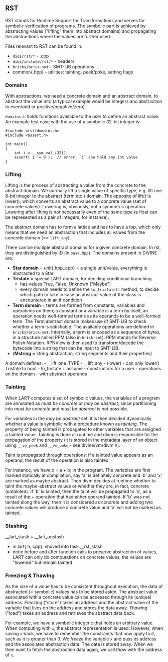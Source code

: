 ## RST

RST stands for Runtime Support for Transformations and serves for symbolic verification
of programs. The symbolic part is achieved by abstracting values ("lifting" them into
abstract domains) and propagating the abstractions where the values are further used.

Files relevant to RST can be found in:
 - `dios/rst/*`         - .cpp
 - `dios/include/rst/*` - headers
 - `bricks/brick-smt`   - SMT-LIB operations
 - common{.hpp}         - utilities: tainting, peek/poke, setting flags

### Domains

With abstractions, we need a concrete domain and an abstract domain, to abstract the
value into (a typical example would be integers and abstraction to even/odd or
positive/negative/zero).

`domains.h` holds functions available to the user to define an abstract value.
An example test case with the use of a symbolic 32-bit integer is:

    #include <rst/domains.h>
    #include <assert.h>

    int main()
    {
        int i = __sym_val_i32();
        assert( i != 0 );  // error, `i` can hold any int value
    }

### Lifting

Lifting is the process of abstracting a value from the concrete to the abstract domain.
We normally lift a single value of specific type, e.g. lift one 8-bit integer to the 
abstract (term etc.) domain.
The opposite of lift() is lower(), which converts an abstract value to a concrete
value (set of concrete values). Lowering is, obviously, not a symmetric operation.
Lowering after lifting is not necessarily even of the same type (a float can be
represented as a pair of integers, for instance).

The abstract domain has to form a lattice and has to have a top, which only means that
we need an abstraction that includes all values from the concrete domain (== `lift_any`).

There can be multiple abstract domains for a given concrete domain. In rst, they are
distinguished by ID (in `base.hpp`).
The domains present in DIVINE are:

- **Star domain** = unit{.hpp,.cpp} = a single unit/value, everything is abstracted
to a Star
- **Tristate** = special LART domain, for deciding conditional branching
    - has values True, False, Unknown ("Maybe")
    - every domain needs to define the `to_tristate()` method, to decide which path
    to take in case an abstract value of the class is encountered in an if condition
- **Term domain** = terms are formed from constants, variables and operations on them;
    a constant or a variable is a term by itself, an operation needs well-formed
    terms as its operands to be a well-formed term. The Term abstract domain makes
    use of SMT-LIB to check whether a term is satisfiable. The available operations
    are defined in `bricks/brick-smt`. Internally, a term is encoded as a sequence
    of bytes, in a structure called RPM (also in `brick-smt`). RPM stands for
    Reverse Polish Notation. RPNView is then used to transform/decode the bytecode
    into a string that can be input to SMT-LIB.    
- (**Mstring** = string abstraction, string segments and their properties)

A domain defines:
    - __lift_one_TYPE
    - __lift_any
    - (lower) - can only lower() Tristate to bool
    - to_tristate + assume
    - constructors for a user
    - operations on the domain - with abstract operands

### Tainting

When LART computes a set of symbolic values, the variables of a program are annotated
as *must be concrete* or *may be abstract*, since partitioning into *must be concrete*
and *must be abstract* is not possible.

For variables in the *may be abstract* set, it is then decided dynamically whether
a value is symbolic with a procedure known as *tainting*. The property of being
tainted is propagated to other variables that are assigned a tainted value.
Tainting is done at runtime and divm is responsible for the propagation of the
property (it is stored in the metadata layer of an object using `__vm_peek` and
`__vm_poke` - see divine/vm/divm.h).

Taint is propagated through operations: if a tainted value appears as an operand,
the result of the operation is also tainted.

For instance, we have x = a + b; in the program. The variables are first marked
statically at compilation, say 'a' is definitely concrete and 'b' and 'x' are marked
as maybe abstract.
Then divm decides at runtime whether to taint the maybe-abstract values or whether
they are, in fact, concrete (untainted). If 'b' is tainted, then the taint will be
propagated to 'x', as a result of the + operation that had either operand tainted.
If 'b' was not tainted along the way, then it is considered as concrete and adding
two concrete values will produce a concrete value and 'x' will not be marked as tainted.

### Stashing

__lart_stash + __lart_unstash
- in lart{.h,.cpp}, shoved into task.__rst_stash
- done before and after function calls to preserve abstraction of values,
LART can only do computations on concrete values, the values are "lowered"
but remain tainted

### Freezing & Thawing

As the size of a value has to be consistent throughout execution, the data of abstracted
(= symbolic) values has to be stored aside. The abstract value associated with a concrete
value can be accessed through its (unique) address. *Freezing* ("store") takes an address
and the abstract value of the variable that lives on the address and stores the data away.
*Thawing* ("load") takes an address and retrieves the abstract data back.

For example, we have a symbolic integer `x` that holds an arbitrary value. When computing
with `x`, the abstract representation is used. However, when saving `x` back, we have to
remember the constraints that now apply to it, such as it is greater than 0. We *freeze*
the variable `x` and pass its address and the associated abstraction data. The data is
stored away. When we then want to fetch the abstraction data again, we call *thaw* with
the address of `x`.

